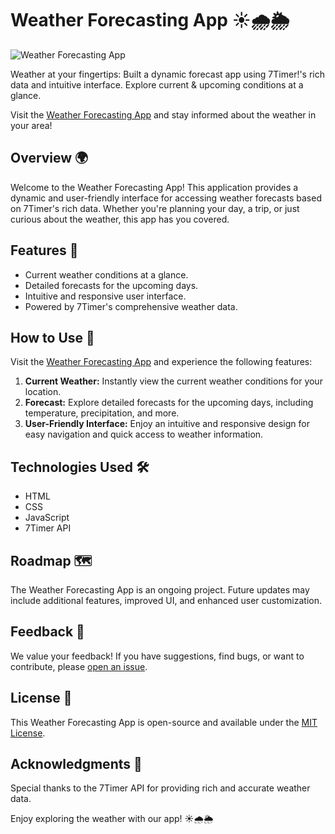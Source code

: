 # Weather Forecasting App ☀️🌧️🌦️

![Weather Forecasting App](https://www.bviddm.com/wp-content/uploads/2023/10/apps.16894.c02476d2-2378-4f60-8290-b6d4b3842643.79a2ef6a-4775-4c79-8d93-9caf077660eb.1bbd88a4-0a17-4750-91a0-cd7d98f58e9d.png)

Weather at your fingertips: Built a dynamic forecast app using 7Timer!'s rich data and intuitive interface. Explore current & upcoming conditions at a glance.

Visit the [Weather Forecasting App](https://anveshambala.github.io/weather_forecast/) and stay informed about the weather in your area!

## Overview 🌍

Welcome to the Weather Forecasting App! This application provides a dynamic and user-friendly interface for accessing weather forecasts based on 7Timer's rich data. Whether you're planning your day, a trip, or just curious about the weather, this app has you covered.

## Features 🌈

- Current weather conditions at a glance.
- Detailed forecasts for the upcoming days.
- Intuitive and responsive user interface.
- Powered by 7Timer's comprehensive weather data.

## How to Use 🚀

Visit the [Weather Forecasting App](https://anveshambala.github.io/weather_forecast/) and experience the following features:

1. **Current Weather:** Instantly view the current weather conditions for your location.
2. **Forecast:** Explore detailed forecasts for the upcoming days, including temperature, precipitation, and more.
3. **User-Friendly Interface:** Enjoy an intuitive and responsive design for easy navigation and quick access to weather information.

## Technologies Used 🛠️

- HTML
- CSS
- JavaScript
- 7Timer API

## Roadmap 🗺️

The Weather Forecasting App is an ongoing project. Future updates may include additional features, improved UI, and enhanced user customization.

## Feedback 💬

We value your feedback! If you have suggestions, find bugs, or want to contribute, please [open an issue](https://github.com/anveshambala/weather_forecast/issues).

## License 📄

This Weather Forecasting App is open-source and available under the [MIT License](LICENSE).

## Acknowledgments 🙏

Special thanks to the 7Timer API for providing rich and accurate weather data.

Enjoy exploring the weather with our app! ☀️🌧️🌦️

